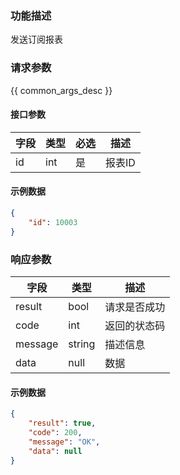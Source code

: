 ### 功能描述

发送订阅报表

### 请求参数

{{ common_args_desc }}

#### 接口参数
| 字段              | 类型   | 必选 | 描述  |
|-----------------|------|----|-----|
| id              | int  | 是  | 报表ID |

#### 示例数据

```json
{
    "id": 10003
}
```

### 响应参数

| 字段    | 类型     | 描述         |
| ------- |--------| ------------ |
| result  | bool   | 请求是否成功 |
| code    | int    | 返回的状态码 |
| message | string | 描述信息     |
| data    | null   | 数据         |

#### 示例数据

```json
{
    "result": true,
    "code": 200,
    "message": "OK",
    "data": null
}
```
